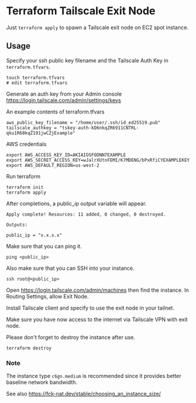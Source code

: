 # Terraform Tailscale Exit Node
Just `terraform apply` to spawn a Tailscale exit node on EC2 spot instance.

## Usage

Specify your ssh public key filename and the Tailscale Auth Key in `terraform.tfvars`.
```
touch terraform.tfvars
# edit terraform.tfvars
```

Generate an auth key from your Admin console https://login.tailscale.com/admin/settings/keys

An example contents of terraform.tfvars
```
aws_public_key_filename = "/home/user/.ssh/id_ed25519.pub"
tailscale_authkey = "tskey-auth-kD6nkqZR6911CNTRL-qku1R68kqZ191jwCZjExample"
```

AWS credentials
```
export AWS_ACCESS_KEY_ID=AKIAIOSFODNN7EXAMPLE
export AWS_SECRET_ACCESS_KEY=wJalrXUtnFEMI/K7MDENG/bPxRfiCYEXAMPLEKEY
export AWS_DEFAULT_REGION=us-west-2
```

Run terraform
```
terraform init
terraform apply
```

After completions, a public_ip output variable will appear.
```
Apply complete! Resources: 11 added, 0 changed, 0 destroyed.

Outputs:

public_ip = "x.x.x.x"
```

Make sure that you can ping it.
```
ping <public_ip>
```

Also make sure that you can SSH into your instance.
```
ssh root@<public_ip>
```

Open https://login.tailscale.com/admin/machines then find the instance. In Routing Settings, allow Exit Node.

Install Tailscale client and specify to use the exit node in your tailnet.

Make sure you have now access to the internet via Tailscale VPN with exit node.

Please don't forget to destroy the instance after use.
```
terraform destroy
```

### Note
The instance type `c6gn.medium` is recommended since it provides better baseline network bandwidth.

See also https://fck-nat.dev/stable/choosing_an_instance_size/
